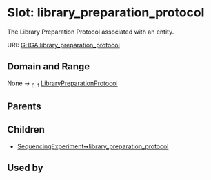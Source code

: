 
# Slot: library_preparation_protocol


The Library Preparation Protocol associated with an entity.

URI: [GHGA:library_preparation_protocol](https://w3id.org/GHGA/library_preparation_protocol)


## Domain and Range

None &#8594;  <sub>0..1</sub> [LibraryPreparationProtocol](LibraryPreparationProtocol.md)

## Parents


## Children

 *  [SequencingExperiment➞library_preparation_protocol](SequencingExperiment_library_preparation_protocol.md)

## Used by

